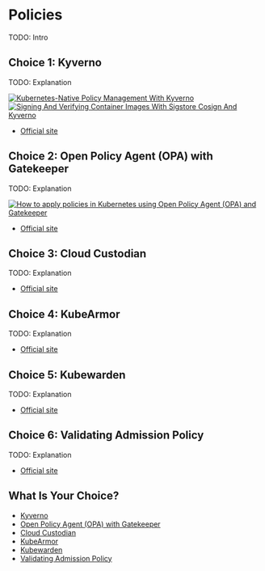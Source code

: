 # Policies

TODO: Intro

## Choice 1: Kyverno

TODO: Explanation

[![Kubernetes-Native Policy Management With Kyverno](https://img.youtube.com/vi/DREjzfTzNpA/0.jpg)](https://youtu.be/DREjzfTzNpA)
[![Signing And Verifying Container Images With Sigstore Cosign And Kyverno](https://img.youtube.com/vi/HLb1Q086u6M/0.jpg)](https://youtu.be/HLb1Q086u6M)
* [Official site](https://kyverno.io)

## Choice 2: Open Policy Agent (OPA) with Gatekeeper

TODO: Explanation

[![How to apply policies in Kubernetes using Open Policy Agent (OPA) and Gatekeeper](https://img.youtube.com/vi/14lGc7xMAe4/0.jpg)](https://youtu.be/14lGc7xMAe4)
* [Official site](https://open-policy-agent.github.io/gatekeeper)

## Choice 3: Cloud Custodian

TODO: Explanation

* [Official site](https://cloudcustodian.io)

## Choice 4: KubeArmor

TODO: Explanation

* [Official site](https://kubearmor.io)

## Choice 5: Kubewarden

TODO: Explanation

* [Official site](https://kubewarden.io)

## Choice 6: Validating Admission Policy

TODO: Explanation

* [Official site](https://kubernetes.io/docs/reference/access-authn-authz/validating-admission-policy)

## What Is Your Choice?

* [Kyverno](kyverno.md)
* [Open Policy Agent (OPA) with Gatekeeper](gatekeeper.md)
* [Cloud Custodian](cloud-custodian.md)
* [KubeArmor](kube-armor.md)
* [Kubewarden](kubewarden.md)
* [Validating Admission Policy](vac.md)
